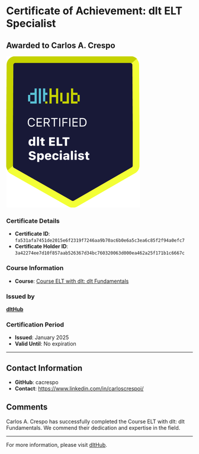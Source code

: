 
# Certificate of Achievement: dlt ELT Specialist

## Awarded to **Carlos A. Crespo**

![Course Image](../badges/dlt_ELT_specialist.png)

### Certificate Details
- **Certificate ID**: `fa531afa7451de2015e6f2319f7246aa9b70ac6b0e6a5c3ea6c85f2f94a0efc7`
- **Certificate Holder ID**: `3a42274ee7d10f857aab526367d34bc760320063d000ea462a25f171b1c6667c`

### Course Information
- **Course**: [Course ELT with dlt: dlt Fundamentals](https://github.com/dlt-hub/dlthub-education/tree/main/courses/dlt_fundamentals_dec_2024)

### Issued by
[**dltHub**](https://dlthub.com/) 

### Certification Period
- **Issued**: January 2025
- **Valid Until**: No expiration

---

## Contact Information
- **GitHub**: cacrespo
- **Contact**: https://www.linkedin.com/in/carloscrespoi/

## Comments
Carlos A. Crespo has successfully completed the Course ELT with dlt: dlt Fundamentals. We commend their dedication and expertise in the field.

---

For more information, please visit [dltHub](https://dlthub.com/).
    